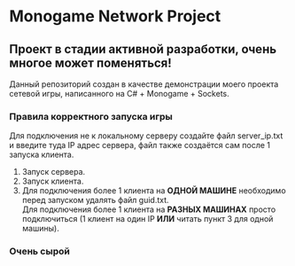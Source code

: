 # Monogame Network Project

## Проект в стадии активной разработки, очень многое может поменяться!

Данный репозиторий создан в качестве демонстрации моего проекта сетевой игры, написанного на C# + Monogame + Sockets.

### Правила корректного запуска игры
Для подключения не к локальному серверу создайте файл server_ip.txt и введите туда IP адрес сервера, файл также создаётся сам после 1 запуска клиента.
1) Запуск сервера.
2) Запуск клиента.
3) Для подключения более 1 клиента на **ОДНОЙ МАШИНЕ** необходимо перед запуском удалять файл guid.txt.\
Для подключения более 1 клиента на **РАЗНЫХ МАШИНАХ** просто подключиться (1 клиент на один IP **ИЛИ** читать пункт 3 для одной машины).

### Очень сырой
